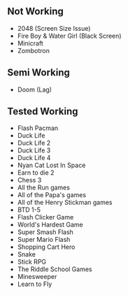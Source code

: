 ## Not Working
- 2048 (Screen Size Issue)
- Fire Boy & Water Girl (Black Screen)
- Minicraft
- Zombotron
## Semi Working
- Doom (Lag)
## Tested Working
- Flash Pacman
- Duck Life
- Duck Life 2
- Duck Life 3
- Duck Life 4
- Nyan Cat Lost In Space
- Earn to die 2
- Chess 3
- All the Run games
- All of the Papa's games
- All of the Henry Stickman games
- BTD 1-5
- Flash Clicker Game
- World's Hardest Game
- Super Smash Flash
- Super Mario Flash
- Shopping Cart Hero
- Snake
- Stick RPG
- The Riddle School Games
- Minesweeper
- Learn to Fly
